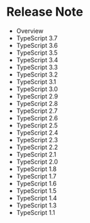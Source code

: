 # Release Note

- Overview
- TypeScript 3.7
- TypeScript 3.6
- TypeScript 3.5
- TypeScript 3.4
- TypeScript 3.3
- TypeScript 3.2
- TypeScript 3.1
- TypeScript 3.0
- TypeScript 2.9
- TypeScript 2.8
- TypeScript 2.7
- TypeScript 2.6
- TypeScript 2.5
- TypeScript 2.4
- TypeScript 2.3
- TypeScript 2.2
- TypeScript 2.1
- TypeScript 2.0
- TypeScript 1.8
- TypeScript 1.7
- TypeScript 1.6
- TypeScript 1.5
- TypeScript 1.4
- TypeScript 1.3
- TypeScript 1.1
